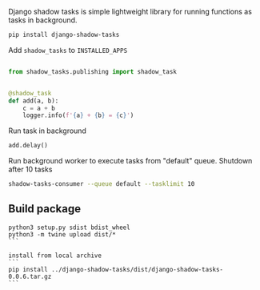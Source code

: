 Django shadow tasks is simple lightweight library for running 
functions as tasks in background.


```bash
pip install django-shadow-tasks
```

Add `shadow_tasks` to `INSTALLED_APPS`


```python

from shadow_tasks.publishing import shadow_task


@shadow_task
def add(a, b):
    c = a + b
    logger.info(f'{a} + {b} = {c}')
```

Run task in background

```python
add.delay()
```

Run background worker to execute tasks from "default" queue. 
Shutdown after 10 tasks

```bash
shadow-tasks-consumer --queue default --tasklimit 10
```

## Build package
````
python3 setup.py sdist bdist_wheel
python3 -m twine upload dist/*
```

install from local archive
```
pip install ../django-shadow-tasks/dist/django-shadow-tasks-0.0.6.tar.gz
```
